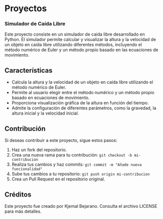 # Proyectos

### Simulador de Caída Libre

Este proyecto consiste en un simulador de caída libre desarrollado en Python. El simulador permite calcular y visualizar la altura y la velocidad de un objeto en caída libre utilizando diferentes métodos, incluyendo el método numérico de Euler y un método propio basado en las ecuaciones de movimiento.

## Características

- Calcula la altura y la velocidad de un objeto en caída libre utilizando el método numérico de Euler.
- Permite al usuario elegir entre el método numérico y un método propio basado en ecuaciones de movimiento.
- Proporciona visualización gráfica de la altura en función del tiempo.
- Admite la configuración de diferentes parámetros, como la gravedad, la altura inicial y la velocidad inicial.



## Contribución

Si deseas contribuir a este proyecto, sigue estos pasos:

1. Haz un fork del repositorio.
2. Crea una nueva rama para tu contribución: `git checkout -b mi-contribucion`
3. Realiza tus cambios y haz commits: `git commit -m "Añade nueva funcionalidad"`
4. Sube tus cambios a tu repositorio: `git push origin mi-contribucion`
5. Crea un Pull Request en el repositorio original.

## Créditos

Este proyecto fue creado por Kjemal Bejarano. Consulta el archivo LICENSE para más detalles.


